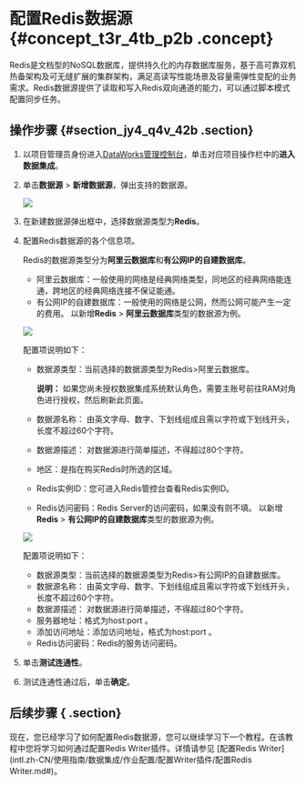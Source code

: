 # 配置Redis数据源 {#concept_t3r_4tb_p2b .concept}

Redis是文档型的NoSQL数据库，提供持久化的内存数据库服务，基于高可靠双机热备架构及可无缝扩展的集群架构，满足高读写性能场景及容量需弹性变配的业务需求。Redis数据源提供了读取和写入Redis双向通道的能力，可以通过脚本模式配置同步任务。

## 操作步骤 {#section_jy4_q4v_42b .section}

1.  以项目管理员身份进入[DataWorks管理控制台](https://workbench.data.aliyun.com/console)，单击对应项目操作栏中的**进入数据集成**。
2.  单击**数据源** \> **新增数据源**，弹出支持的数据源。

    ![](http://static-aliyun-doc.oss-cn-hangzhou.aliyuncs.com/assets/img/16212/15421915407592_zh-CN.png)

3.  在新建数据源弹出框中，选择数据源类型为**Redis**。
4.  配置Redis数据源的各个信息项。

    Redis的数据源类型分为**阿里云数据库**和**有公网IP的自建数据库**。

    -   阿里云数据库：一般使用的网络是经典网络类型，同地区的经典网络能连通，跨地区的经典网络连接不保证能通。
    -   有公网IP的自建数据库：一般使用的网络是公网，然而公网可能产生一定的费用。
    以新增**Redis** \> **阿里云数据库**类型的数据源为例。

    ![](http://static-aliyun-doc.oss-cn-hangzhou.aliyuncs.com/assets/img/16212/15421915407593_zh-CN.png)

    配置项说明如下：

    -   数据源类型：当前选择的数据源类型为Redis\>阿里云数据库。

        **说明：** 如果您尚未授权数据集成系统默认角色，需要主账号前往RAM对角色进行授权，然后刷新此页面。

    -   数据源名称： 由英文字母、数字、下划线组成且需以字符或下划线开头，长度不超过60个字符。
    -   数据源描述： 对数据源进行简单描述，不得超过80个字符。
    -   地区：是指在购买Redis时所选的区域。
    -   Redis实例ID：您可进入Redis管控台查看Redis实例ID。
    -   Redis访问密码：Redis Server的访问密码，如果没有则不填。
    以新增**Redis** \> **有公网IP的自建数据库**类型的数据源为例。

    ![](http://static-aliyun-doc.oss-cn-hangzhou.aliyuncs.com/assets/img/16212/15421915407594_zh-CN.png)

    配置项说明如下：

    -   数据源类型：当前选择的数据源类型为Redis\>有公网IP的自建数据库。
    -   数据源名称： 由英文字母、数字、下划线组成且需以字符或下划线开头，长度不超过60个字符。
    -   数据源描述： 对数据源进行简单描述，不得超过80个字符。
    -   服务器地址：格式为host:port 。
    -   添加访问地址：添加访问地址，格式为host:port 。
    -   Redis访问密码：Redis的服务访问密码。
5.  单击**测试连通性**。
6.  测试连通性通过后，单击**确定**。

## 后续步骤 { .section}

现在，您已经学习了如何配置Redis数据源，您可以继续学习下一个教程。在该教程中您将学习如何通过配置Redis Writer插件。详情请参见 [配置Redis Writer](intl.zh-CN/使用指南/数据集成/作业配置/配置Writer插件/配置Redis Writer.md#)。

